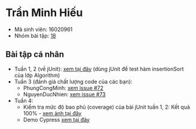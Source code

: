 # Trần Minh Hiếu
* Mã sinh viên: 16020961
* Nhóm bài tập: [18](https://github.com/hieutm2198/int3117-2018)

## Bài tập cá nhân
* Tuần 1, 2 (về jUnit): [xem tại đây](https://github.com/hieutm2198/int3117-2018/tree/master/TranMinhHieu/Algorithm/src) (dùng jUnit để test hàm insertionSort của lớp Algorithm)
* Tuần 3 (đánh giá chất lượng code của các bạn):
  * PhungCongMinh: [xem issue #72](https://github.com/truonganhhoang/int3117-2018/issues/72)
  * NguyenDucNhien: [xem issue #73](https://github.com/truonganhhoang/int3117-2018/issues/73)
* Tuần 4:
  * Kiểm tra mức độ bao phủ (coverage) của bài jUnit tuần 1, 2: Kết quả 100% - [xem ảnh tại đây](https://github.com/hieutm2198/int3117-2018/tree/master/TranMinhHieu/Images/coverage.png)
  * Demo Cypress [xem tại đây](https://github.com/hieutm2198/int3117-2018/blob/master/TranMinhHieu/cypress/integration/fb-login/actions.spec.js)

